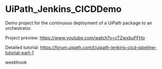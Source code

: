 # UiPath_Jenkins_CICDDemo

Demo project for the continuous deployment of a UiPath package to an orchestrator. 

Project preview: https://www.youtube.com/watch?v=cTZwxbuFFHo

Detailed tutorial: https://forum.uipath.com/t/uipath-jenkins-cicd-pipeline-tutorial-part-1

weebhook
